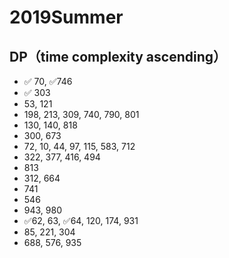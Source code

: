 # 2019Summer
## DP（time complexity ascending）
* ✅ 70, ✅746 
* ✅ 303
* 53, 121
* 198, 213, 309, 740, 790, 801
* 130, 140, 818
* 300, 673
* 72, 10, 44, 97, 115, 583, 712
* 322, 377, 416, 494
* 813
* 312, 664
* 741
* 546
* 943, 980
* ✅62, 63, ✅64, 120, 174, 931
* 85, 221, 304
* 688, 576, 935
